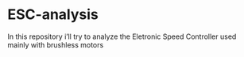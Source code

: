 # ESC-analysis
In this repository i’ll try to analyze the Eletronic Speed Controller used mainly with brushless motors 
